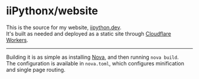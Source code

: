 # iiPythonx/website

This is the source for my website, [iipython.dev](https://iipython.dev).  
It's built as needed and deployed as a static site through [Cloudflare Workers](https://workers.cloudflare.com/).

---

Building it is as simple as installing [Nova](https://github.com/iiPythonx/Nova), and then running `nova build`.  
The configuration is available in `nova.toml`, which configures minification and single page routing.

